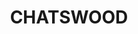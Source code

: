 ---
lastmod: '2025-04-06T06:05:20+00:00'
latitude: -33.798378
layout: suburb
longitude: 151.17711
postcode: '2067'
state: NSW
title: CHATSWOOD
url: /nsw/chatswood/
---